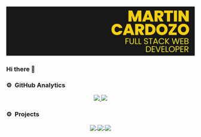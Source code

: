 ![Martín Cardozo Singh Banner](https://github.com/maxpipoka/maxpipoka/blob/main/tittle_sec.png?raw=true)

### Hi there 👋


### ⚙️ &nbsp;GitHub Analytics

<p align="center">
<a href="https://github.com/AVS1508">
  <img height="180em" src="https://github-readme-stats-eight-theta.vercel.app/api?username=maxpipoka&show_icons=true&theme=vision-friendly-dark&include_all_commits=true&count_private=true"/>
  <img height="180em" src="https://github-readme-stats-eight-theta.vercel.app/api/top-langs/?username=maxpipoka&layout=compact&langs_count=8&theme=vision-friendly-dark"/>
</a>
</p>

### ⚙️ &nbsp;Projects

<p align="center">
<a href="https://github.com/maxpipoka/flask_api_rest_integrador_tuti">
  <img align="center" src="https://github-readme-stats.vercel.app/api/pin/?username=maxpipoka&repo=flask_api_rest_integrador_tuti&theme=highcontrast" />
</a>
<a href="https://github.com/maxpipoka/django-cementerio-rest">
  <img align="center" src="https://github-readme-stats.vercel.app/api/pin/?username=maxpipoka&repo=django-cementerio-rest&theme=highcontrast" />
</a>
<a href="https://github.com/maxpipoka/Integrador_SemLeng2_2022">
  <img align="center" src="https://github-readme-stats.vercel.app/api/pin/?username=maxpipoka&repo=Integrador_SemLeng2_2022&theme=highcontrast" />
</a>
</p>

<!--
**maxpipoka/maxpipoka** is a ✨ _special_ ✨ repository because its `README.md` (this file) appears on your GitHub profile.

Here are some ideas to get you started:

- 🔭 I’m currently working on ...
- 🌱 I’m currently learning ...
- 👯 I’m looking to collaborate on ...
- 🤔 I’m looking for help with ...
- 💬 Ask me about ...
- 📫 How to reach me: ...
- 😄 Pronouns: ...
- ⚡ Fun fact: ...
-->
